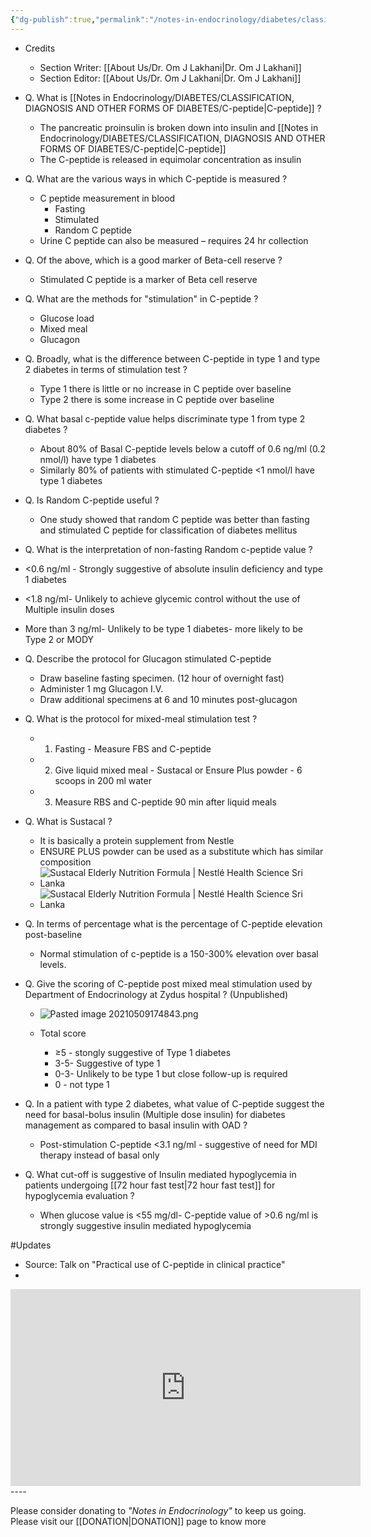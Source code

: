 ```yaml
---
{"dg-publish":true,"permalink":"/notes-in-endocrinology/diabetes/classification-diagnosis-and-other-forms-of-diabetes/c-peptide/"}
---
```


- Credits
    - Section Writer: [[About Us/Dr. Om J Lakhani\|Dr. Om J Lakhani]]
    - Section Editor: [[About Us/Dr. Om J Lakhani\|Dr. Om J Lakhani]]


- Q. What is [[Notes in Endocrinology/DIABETES/CLASSIFICATION, DIAGNOSIS AND OTHER FORMS OF DIABETES/C-peptide\|C-peptide]] ?
    - The pancreatic proinsulin is broken down into insulin and [[Notes in Endocrinology/DIABETES/CLASSIFICATION, DIAGNOSIS AND OTHER FORMS OF DIABETES/C-peptide\|C-peptide]]
    - The C-peptide is released in equimolar concentration as insulin


- Q. What are the various ways in which C-peptide is measured ?
    - C peptide measurement in blood
        - Fasting
        - Stimulated 
        - Random C peptide
    - Urine C peptide can also be measured – requires 24 hr collection


- Q. Of the above, which is a good marker of Beta-cell reserve ?
    - Stimulated C peptide is a marker of Beta cell reserve


- Q. What are the methods for "stimulation" in C-peptide ?
    - Glucose load
    - Mixed meal
    - Glucagon


- Q. Broadly, what is the difference between C-peptide in type 1 and type 2 diabetes in terms of stimulation test ? 
    - Type 1 there is little or no increase in C peptide over baseline
    - Type 2 there is some increase in C peptide over baseline


- Q. What basal c-peptide value helps discriminate type 1 from type 2 diabetes ? 
    - About 80% of Basal C-peptide levels below a cutoff of 0.6 ng/ml (0.2 nmol/l) have type 1 diabetes 
    - Similarly 80% of patients with stimulated C-peptide <1 nmol/l have type 1 diabetes


- Q. Is Random C-peptide useful ? 
    - One study showed that random C peptide was better than fasting and stimulated C peptide for classification of diabetes mellitus

- Q. What is the interpretation of non-fasting Random c-peptide value ?

- <0.6 ng/ml - Strongly suggestive of absolute insulin deficiency and type 1 diabetes
- <1.8 ng/ml- Unlikely to achieve glycemic control without the use of Multiple insulin doses 
- More than 3 ng/ml- Unlikely to be type 1 diabetes- more likely to be Type 2 or MODY


- Q. Describe the protocol for Glucagon stimulated C-peptide 
    - Draw baseline fasting specimen. (12 hour of overnight fast) 
    - Administer 1 mg Glucagon I.V. 
    - Draw additional specimens at 6 and 10 minutes post-glucagon 


- Q. What is the protocol for mixed-meal stimulation test ?
    - 1. Fasting - Measure FBS and C-peptide
    - 2. Give liquid mixed meal - Sustacal or Ensure Plus powder  - 6 scoops in 200 ml water
    - 3. Measure RBS and C-peptide 90 min after liquid meals


- Q. What is Sustacal ?
    - It is basically a protein supplement from Nestle 
    - ENSURE PLUS powder can be used as a substitute which has similar composition 
    - ![Sustacal Elderly Nutrition Formula | Nestlé Health Science Sri Lanka](https://www.nestlehealthscience.lk/sites/g/files/dnigna221/files/asset-library/PublishingImages/products/Sustacal260x.jpg)
    - ![Sustacal Elderly Nutrition Formula | Nestlé Health Science Sri Lanka](https://www.nestlehealthscience.lk/sites/g/files/dnigna221/files/asset-library/PublishingImages/products/nutri-table/Sustacal_Nutritional%20Panel.jpg)


- Q. In terms of percentage what is the percentage of C-peptide elevation post-baseline 
    - Normal stimulation of c-peptide is a 150-300% elevation over basal levels.



- Q. Give the scoring of C-peptide post mixed meal stimulation used by Department of Endocrinology at Zydus hospital ? (Unpublished)


	
	- ![Pasted image 20210509174843.png](/img/user/attachments/Pasted%20image%2020210509174843.png)
	
    - Total score 
        - ≥5 - stongly suggestive of Type 1 diabetes
        - 3-5- Suggestive of type 1
        - 0-3- Unlikely to be type 1 but close follow-up is required
        - 0 - not type 1 

- Q. In a patient with type 2 diabetes, what value of C-peptide suggest the need for basal-bolus insulin (Multiple dose insulin) for diabetes management as compared to basal insulin with OAD ?
	- Post-stimulation C-peptide <3.1 ng/ml - suggestive of need for MDI therapy instead of basal only

- Q. What cut-off is suggestive of Insulin mediated hypoglycemia in patients undergoing [[72 hour fast test\|72 hour fast test]] for hypoglycemia evaluation ?
    - When glucose value is <55 mg/dl- C-peptide value of >0.6 ng/ml is strongly suggestive insulin mediated hypoglycemia 

#Updates 
-	Source: Talk on  "Practical use of C-peptide in clinical practice"
-	
<iframe width="560" height="315" src="https://www.youtube.com/embed/EpHItUcVPjs?si=Au6vePPR73fy-gIV" title="YouTube video player" frameborder="0" allow="accelerometer; autoplay; clipboard-write; encrypted-media; gyroscope; picture-in-picture; web-share" allowfullscreen></iframe>
----

Please consider donating to *"Notes in Endocrinology"* to keep us going. Please visit our [[DONATION\|DONATION]] page to know more


